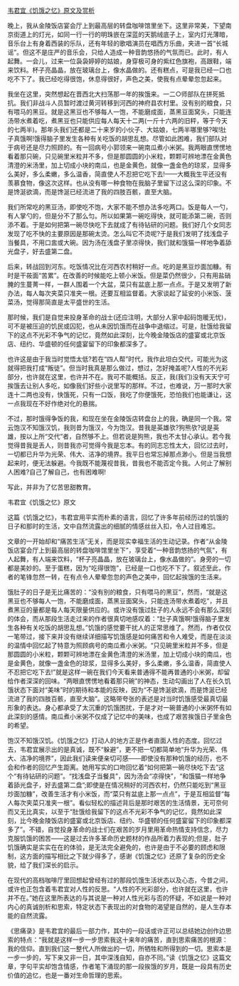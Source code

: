 [韦君宜《饥饿之忆》原文及赏析](https://www.vrrw.net/wx/10854.html)

晚上，我从金陵饭店宴会厅上到最高层的转盘咖啡馆里坐下。这里非常美，下望南京街道上的灯光，如同一行一行的明珠嵌在深蓝的天鹅绒底子上，室内灯光薄暗，音乐台上有身着西装的乐队，还有年轻的歌唱演员在唱西方乐曲，夹进一首“长城谣”。但这不是庄严的音乐会，只给人造成一种音韵悠扬的气氛而已。此时，有人起舞。一会儿，过来一位袅袅婷婷的姑娘，身穿极可身的紫红色旗袍，高跟鞋，端来饮料。杯子亮晶晶，放在玻璃台上，像水晶做的。还有糕点，可是我已经一口也吃不下了。我已经吃得很饱，休息得很好，声色之美，使我有点晕晕忽忽起来。

我坐在这里，突然想起在晋西北大扫荡那一年的挨饿来。一二○师部队在拼死抵抗。我们非战斗人员暂时渡过黄河转移到河西的神府县农村里。没有别的粮食，只有喂马的黑豆。就是这黑豆也不够每人一饱，不能磨成面，蒸黑豆面窝头，只能连汤带水煮着吃，煮黑豆也只能供应每人每天十二两(一斤十六两的旧秤，等于今天的七两半)。那年头我们还都是二十来岁的小伙子、大姑娘，七两半哪里够?唉!肚子真饿啊!饿得脑子里发生各种有关吃饭的胡思乱想。尽管如此困难，我们部队对于病号还是尽力照顾的。有一回病号小郭领来一碗南瓜煮小米粥。我两眼直愣愣地看着那只碗，只见碗里米粒并不多，但是那圆圆的小米粒，颗颗可辨地漂在金黄色清澄的米汤里，加上切成小块的南瓜，也是金黄色，就像一盏金色的琼浆，显得多么美好，多么柔嫩，多么温香，简直使人不忍把它吃下去!——大概我生平还没有羡慕食物，像这次这样。也从没有哪一种食物在我脑子里留下过这么深的印象。不是馋涎欲滴，而是馋涎已经流进了我的四肢百骸，直至大脑。



我们所常吃的黑豆汤，即使吃不饱，大家不能不想办法多吃两口。饭是每人一勺，有人掌勺的，但是分不了那么匀。所以如果第一碗吃得快，就可能添第二碗，否则添不着。于是如何把第一碗尽快吃下去就成了有待钻研的问题。我们好几个女同志发现了吃不快的主要原因是那碗太烫。怎么叫它不烫呢?于是我们发明了找浅盘子当餐具，不用口盅或大碗。因为汤在浅盘子里凉得快，我们就和饿猫一样地争着舔光盘子，好去盛第二盘。

后来，转战回到河东。吃饭情况比在河西农村稍好一点。吃的是黑豆炒面加糠。有时是干莜面“苦累”。在改善的时候能吃上顿小米饭。但是菜仍然很少，只有用盐硝腌的生蔓菁一样，一群人围着一个大盆，菜只有盆底上那一点点。于是又发明了新办法，每人每次夹菜只准夹一根。还要互相监督着。大家谈起了延安的小米饭、菠菜汤，觉得那简直是太平盛世的生活。

那时候，我们是自觉来投身革命的战士(还应注明，大部分人家中起码饱暖无忧)，可不是被压迫的饥民或囚犯，也从未因饥饿而在战争中退缩过。可是，肚饿给我留下的这点不光彩不争气的记忆，竟然如此深刻，比今晚金陵饭店的盛宴或北京饭店、纽约、华盛顿的任何盛宴留下的印象都深多了。

也许这是由于我当时觉悟太低?若在“四人帮”时代，我作此坦白交代，可能光为这就得把我打成“叛徒”。但当时我真是那么做过，想过，怎好掩盖呢?人性的不光彩部分，也许就在这里，也许并不在。我可不能概括。反正，我(我们)没有天天宁可挨饿去让别人多吃，如像我们好些小说里写的那样。不过，也难说，万一那时大家连十二两也没有，快饿死，只有一口饭，我吃了你便饿死，恐怕我们也能谦让，这一点我现在不好作绝对化的悬揣。

不过，那时饿得争饭的我，和现在坐在金陵饭店转盘台上的我，确是同一个我。常云饱汉不知饿汉饥，我则昔为饿汉，今为饱汉。昔我是英雄欤?狗熊欤?说是英雄，按以上所“交代”者，自然够不上。但若说是狗熊，我也不太甘心承认。若今我觉得昔我是丢人，则昔我亦可觉得今我是忘本。有的同志忘性太大，回忆过去时，一切都已升华为光荣、伟大、洁净的境界。我平日也常忘掉那点渺小。但是当我想起来时，便无法躲避。今我既不能蔑视昔我，昔我也不能否定今我。人何止了解别人困难?自己了解自己，也有困难啊!

写此，并非为了忆苦思甜教育。

韦君宜《饥饿之忆》原文

这篇《饥饿之忆》，韦君宜用平实而朴素的语言，回忆了许多年前经历过的饥饿的日子和那时的生活，文中自然流露出的细腻的情感丝丝入扣，令人过目难忘。

文章的一开始却和“痛苦生活”无关，而是现实幸福生活的生动记录。作者“从金陵饭店宴会厅上到最高层的转盘咖啡馆里坐下”，享受着“一种音韵悠扬的气氛”，有人起舞，有人端来饮料，“杯子亮晶晶，放在玻璃台上，像水晶做的”。身旁的一切都是美妙的。至于蛋糕，因为“吃得很饱”，已经是一口也吃不下了。叙述至此，作者的笔锋忽然一转，在有点令人晕晕忽忽的声色之美中，回忆起挨饿的生活来。

饿肚子的日子是无比痛苦的：“没有别的粮食，只有喂马的黑豆”，然而，“就是这黑豆也不够每人一饱，不能磨成面，蒸黑豆面窝头，只能连汤带水煮着吃”，并且煮黑豆的量都是每人每天限量供应的。或许没有饿过肚子的人永远不会有那么深刻的体会，而从那段生活走过来的作者很真切地感叹着：“肚子真饿啊!饿得脑子里发生各种有关吃饭的胡思乱想。”饥饿的感觉要干扰人的正常思维了。然而，作者仅仅一笔带过，接下来并没有继续详细描写饥饿感是如何痛苦和令人难受，而是在淡淡的温情中回忆起了特意为照顾病号的南瓜煮小米粥。“只见碗里米粒并不多，但是那圆圆的小米粒，颗颗可辨地漂在金黄色清澄的米汤里，加上切成小块的南瓜，也是金黄色，就像一盏金色的琼浆，显得多么美好，多么柔嫩，多么温香，简直使人不忍把它吃下去!”就是这样一碗在我们今天看来普通得不能再普通的小米粥，却留给作者深深的回味。“两眼直愣愣地看着那只碗”的神态，生动勾画出了人在长久饥饿状态下面对“美味”时的期待和本能的反映，因为“不是馋涎欲滴，而是馋涎已经流进了我的四肢百骸，直至大脑”。这略带夸张的表述是对当时饥饿感受最真切最形象的表达。身心都承受了太沉重的饥饿困扰，于是才对一碗普通的小米粥怀有如此深刻的感情。南瓜煮小米粥不仅成了记忆中的美味，也成了艰苦挨饿日子里金色的希望。

饱汉不知饿汉饥。《饥饿之忆》打动人的地方正是作者直面人性的态度。回忆过去，韦君宜展示出的是真诚，既不“躲避”，更不把一切都简单地“升华为光荣、伟大、洁净的境界”，因此我们读来便亲切可感——即使没有那种饥饿的经历，也不会和作者的回忆产生距离。她用写实的口吻回忆着“如何把第一碗尽快吃下去”这个“有待钻研的问题”。“找浅盘子当餐具”，因为汤会“凉得快”，“和饿猫一样地争着舔光盘子，好去盛第二盘”;即使是在情况稍好的河西农村，仍然只能吃到“黑豆炒面加糠”，改善生活才有小米饭，而“菜只有盆底上那一点点”，于是互相监督“每人每次夹菜只准夹一根”。看似轻松的描述背后是那时艰苦的生活情景，无可奈何而又无比真实，以至于“肚饿给我留下的这点不光彩不争气的记忆，竟然如此深刻，比今晚金陵饭店的盛宴或北京饭店、纽约、华盛顿的任何盛宴留下的印象都深多了”。不错，自觉投身革命的战士们在艰苦的岁月里用革命热情支持信念，尽力克服饥饿的困苦——这是过去许多革命历史题材的作品所着力表现的;但是，肚子饥饿确实是实实在在的体验，是无法完全避免的，也许是由于不必要的顾虑和限制，这方面的描写相比之下就少得多了，感谢《饥饿之忆》还原了复杂的历史全貌，给了我们深长的启示。

在现代的高档咖啡厅里回想起曾经有过的那段饥饿生活状态以及心态，今昔之间，或许也正包含着韦君宜对人性的反思。“人性的不光彩部分，也许就在这里，也许并不在。”她在这里所表达的与其说是一种对人性光彩与否的怀疑，不如说是一种对内心的真诚剖析和思索，特定状态下表现出的对食物的渴望是自然的，是人生存本能的自然流露。

《思痛录》是韦君宜的最后一部力作，其中的一段话或许正可以总结她边创作边思索的特点：“我就是这样一步一步思索我这十来年的痛苦，直到思索痛苦的根源：我的信仰。直到我们这一整代人所做出的一切，所牺牲和所得到的一切。思索本是一步一步的，写下来又非一日，其中深浅自知，自亦不同。”读《饥饿之忆》这篇文章，字句平实却饱含情感，作者笔下涌现的那一段挨饿的岁月，既是一段具有历史价值的追忆，也是一番对生命哲理的思索。

